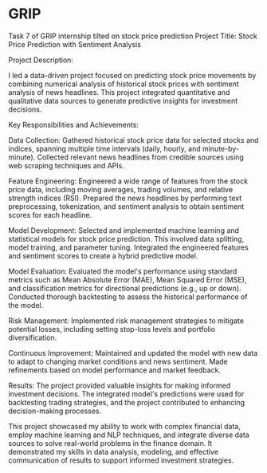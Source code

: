 # GRIP
Task 7 of GRIP internship tilted on stock price prediction
Project Title: Stock Price Prediction with Sentiment Analysis

Project Description:

I led a data-driven project focused on predicting stock price movements by combining numerical analysis of historical stock prices with sentiment analysis of news headlines. This project integrated quantitative and qualitative data sources to generate predictive insights for investment decisions.

Key Responsibilities and Achievements:

Data Collection: Gathered historical stock price data for selected stocks and indices, spanning multiple time intervals (daily, hourly, and minute-by-minute). Collected relevant news headlines from credible sources using web scraping techniques and APIs.

Feature Engineering: Engineered a wide range of features from the stock price data, including moving averages, trading volumes, and relative strength indices (RSI). Prepared the news headlines by performing text preprocessing, tokenization, and sentiment analysis to obtain sentiment scores for each headline.

Model Development: Selected and implemented machine learning and statistical models for stock price prediction. This involved data splitting, model training, and parameter tuning. Integrated the engineered features and sentiment scores to create a hybrid predictive model.

Model Evaluation: Evaluated the model's performance using standard metrics such as Mean Absolute Error (MAE), Mean Squared Error (MSE), and classification metrics for directional predictions (e.g., up or down). Conducted thorough backtesting to assess the historical performance of the model.

Risk Management: Implemented risk management strategies to mitigate potential losses, including setting stop-loss levels and portfolio diversification.

Continuous Improvement: Maintained and updated the model with new data to adapt to changing market conditions and news sentiment. Made refinements based on model performance and market feedback.

Results: The project provided valuable insights for making informed investment decisions. The integrated model's predictions were used for backtesting trading strategies, and the project contributed to enhancing decision-making processes.


This project showcased my ability to work with complex financial data, employ machine learning and NLP techniques, and integrate diverse data sources to solve real-world problems in the finance domain. It demonstrated my skills in data analysis, modeling, and effective communication of results to support informed investment strategies.






